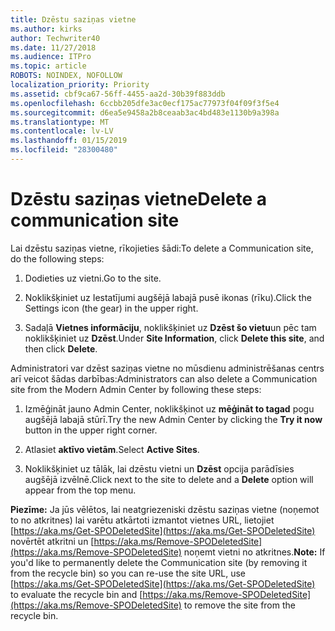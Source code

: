 ```yaml
---
title: Dzēstu saziņas vietne
ms.author: kirks
author: Techwriter40
ms.date: 11/27/2018
ms.audience: ITPro
ms.topic: article
ROBOTS: NOINDEX, NOFOLLOW
localization_priority: Priority
ms.assetid: cbf9ca67-56ff-4455-aa2d-30b39f883ddb
ms.openlocfilehash: 6ccbb205dfe3ac0ecf175ac77973f04f09f3f5e4
ms.sourcegitcommit: d6ea5e9458a2b8ceaab3ac4bd483e1130b9a398a
ms.translationtype: MT
ms.contentlocale: lv-LV
ms.lasthandoff: 01/15/2019
ms.locfileid: "28300480"
---
```

# <a name="delete-a-communication-site"></a><span data-ttu-id="3d5ad-102">Dzēstu saziņas vietne</span><span class="sxs-lookup"><span data-stu-id="3d5ad-102">Delete a communication site</span></span>

<span data-ttu-id="3d5ad-103">Lai dzēstu saziņas vietne, rīkojieties šādi:</span><span class="sxs-lookup"><span data-stu-id="3d5ad-103">To delete a Communication site, do the following steps:</span></span> 
  
1. <span data-ttu-id="3d5ad-104">Dodieties uz vietni.</span><span class="sxs-lookup"><span data-stu-id="3d5ad-104">Go to the site.</span></span> 
  
2. <span data-ttu-id="3d5ad-105">Noklikšķiniet uz Iestatījumi augšējā labajā pusē ikonas (rīku).</span><span class="sxs-lookup"><span data-stu-id="3d5ad-105">Click the Settings icon (the gear) in the upper right.</span></span> 
  
3. <span data-ttu-id="3d5ad-106">Sadaļā **Vietnes informāciju**, noklikšķiniet uz **Dzēst šo vietu**un pēc tam noklikšķiniet uz **Dzēst**.</span><span class="sxs-lookup"><span data-stu-id="3d5ad-106">Under **Site Information**, click **Delete this site**, and then click **Delete**.</span></span> 
  
<span data-ttu-id="3d5ad-107">Administratori var dzēst saziņas vietne no mūsdienu administrēšanas centrs arī veicot šādas darbības:</span><span class="sxs-lookup"><span data-stu-id="3d5ad-107">Administrators can also delete a Communication site from the Modern Admin Center by following these steps:</span></span> 
  
1. <span data-ttu-id="3d5ad-108">Izmēģināt jauno Admin Center, noklikšķinot uz **mēģināt to tagad** pogu augšējā labajā stūrī.</span><span class="sxs-lookup"><span data-stu-id="3d5ad-108">Try the new Admin Center by clicking the **Try it now** button in the upper right corner.</span></span> 
  
2. <span data-ttu-id="3d5ad-109">Atlasiet **aktīvo vietām**.</span><span class="sxs-lookup"><span data-stu-id="3d5ad-109">Select **Active Sites**.</span></span> 
  
3. <span data-ttu-id="3d5ad-110">Noklikšķiniet uz tālāk, lai dzēstu vietni un **Dzēst** opcija parādīsies augšējā izvēlnē.</span><span class="sxs-lookup"><span data-stu-id="3d5ad-110">Click next to the site to delete and a **Delete** option will appear from the top menu.</span></span> 
  
 <span data-ttu-id="3d5ad-111">**Piezīme:** Ja jūs vēlētos, lai neatgriezeniski dzēstu saziņas vietne (noņemot to no atkritnes) lai varētu atkārtoti izmantot vietnes URL, lietojiet [https://aka.ms/Get-SPODeletedSite](https://aka.ms/Get-SPODeletedSite) novērtēt atkritni un [https://aka.ms/Remove-SPODeletedSite](https://aka.ms/Remove-SPODeletedSite) noņemt vietni no atkritnes.</span><span class="sxs-lookup"><span data-stu-id="3d5ad-111">**Note:** If you'd like to permanently delete the Communication site (by removing it from the recycle bin) so you can re-use the site URL, use [https://aka.ms/Get-SPODeletedSite](https://aka.ms/Get-SPODeletedSite) to evaluate the recycle bin and [https://aka.ms/Remove-SPODeletedSite](https://aka.ms/Remove-SPODeletedSite) to remove the site from the recycle bin.</span></span> 
  

